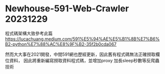 # Newhouse-591-Web-Crawler 20231229

程式碼架構大致參考此篇
https://lucachuang.medium.com/591%E5%94%AE%E5%B1%8B%E7%B6%B2-python%E7%88%AC%E8%9F%B2-35f2b0cda067

然而大大事在2021開發，中間591網也歷經更新，因此舊有程式碼無法正確撈取欄位資料，
因此將重新編寫撈取資料程式碼，並增加proxy 加長sleep秒數等反爬蟲技術


